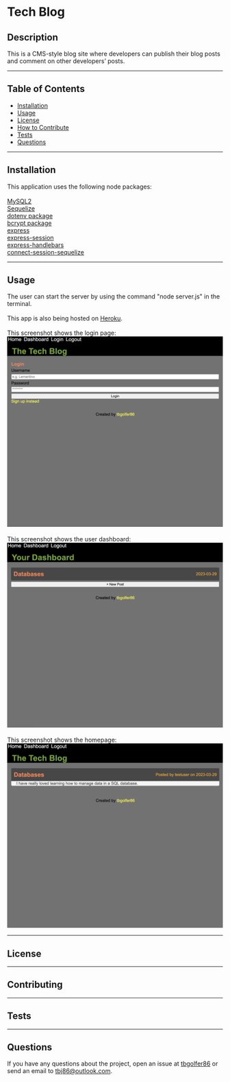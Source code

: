 # Tech Blog
  
  ## Description
  This is a CMS-style blog site where developers can publish their blog posts and comment on other developers’ posts.

---

  ## Table of Contents  

  - [Installation](#installation)
  - [Usage](#usage)
  - [License](#license)
  - [How to Contribute](#contribute)
  - [Tests](#tests)
  - [Questions](#questions)

---

  ## Installation
  This application uses the following node packages:<br><br>
  [MySQL2](https://www.npmjs.com/package/mysql2)<br>
  [Sequelize](https://www.npmjs.com/package/sequelize)<br>
  [dotenv package](https://www.npmjs.com/package/dotenv)<br>
  [bcrypt package](https://www.npmjs.com/package/bcrypt)<br>
  [express](https://www.npmjs.com/package/express)<br>
  [express-session](https://www.npmjs.com/package/express-session)<br>
  [express-handlebars](https://www.npmjs.com/package/express-handlebars)<br>
  [connect-session-sequelize](https://www.npmjs.com/package/connect-session-sequelize)

---

  ## Usage
  The user can start the server by using the command "node server.js" in the terminal.<br><br>
  This app is also being hosted on [Heroku]().<br><br>
   This screenshot shows the login page:<br>
  ![alt text](./public/images/Screenshot%202023-03-29%20at%203.18.18%20PM.png)<br><br>
   This screenshot shows the user dashboard:<br>
  ![alt text](./public/images/Screenshot%202023-03-29%20at%203.22.04%20PM.png)<br><br>
  This screenshot shows the homepage:<br>
  ![alt text](./public/images/Screenshot%202023-03-29%20at%203.22.19%20PM.png)

---

  ## License
  
  
---

  ## Contributing
  

---

  ## Tests 
  

---

  ## Questions
  If you have any questions about the project, open an issue at [tbgolfer86](https://www.github.com/tbgolfer86) or send an email to tbj86@outlook.com.

